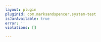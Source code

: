 ```yaml
---
layout: plugin
pluginId: com.marksandspencer.system-test
isJarAvailable: true
error: ''
violations: []

---
```

